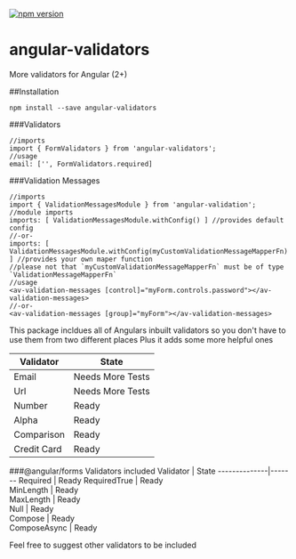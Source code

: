 
[![npm version](https://badge.fury.io/js/angular-validators.svg)](https://badge.fury.io/js/angular-validators)
# angular-validators
More validators for Angular (2+)

##Installation
```
npm install --save angular-validators
```
###Validators
```
//imports
import { FormValidators } from 'angular-validators';
//usage
email: ['', FormValidators.required]
```
###Validation Messages
```
//imports
import { ValidationMessagesModule } from 'angular-validation';
//module imports
imports: [ ValidationMessagesModule.withConfig() ] //provides default config
//-or-
imports: [ ValidationMessagesModule.withConfig(myCustomValidationMessageMapperFn) ] //provides your own maper function
//please not that `myCustomValidationMessageMapperFn` must be of type `ValidationMessageMapperFn`
//usage
<av-validation-messages [control]="myForm.controls.password"></av-validation-messages>
//-or-
<av-validation-messages [group]="myForm"></av-validation-messages>
```

This package incldues all of Angulars inbuilt validators so you don't have to use them from two different places
Plus it adds some more helpful ones 

 Validator     | State     
-------------- | --------- 
Email          | Needs More Tests
Url            | Needs More Tests
Number         | Ready
Alpha          | Ready
Comparison     | Ready
Credit Card    | Ready

###@angular/forms Validators included
Validator | State 
--------------|-------
Required      | Ready
RequiredTrue  | Ready     
MinLength     | Ready     
MaxLength     | Ready     
Null          | Ready     
Compose       | Ready     
ComposeAsync  | Ready    

Feel free to suggest other validators to be included 
